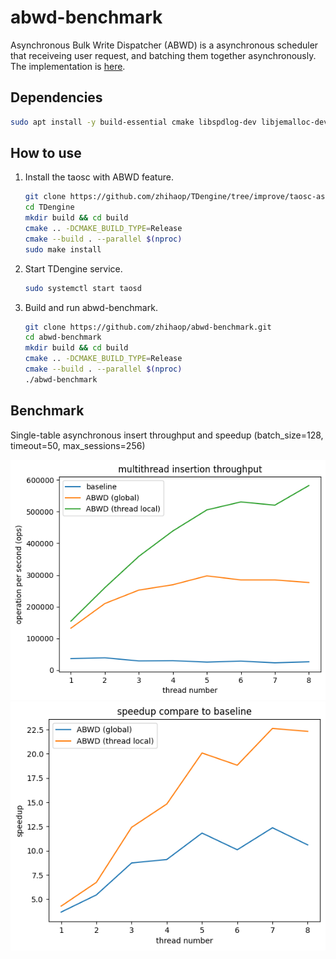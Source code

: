 # abwd-benchmark

Asynchronous Bulk Write Dispatcher (ABWD) is a asynchronous scheduler that receiveing user request, and batching them together asynchronously. The implementation is [here](https://github.com/taosdata/TDengine/pull/16866).

## Dependencies

```bash
sudo apt install -y build-essential cmake libspdlog-dev libjemalloc-dev
```

## How to use

1. Install the taosc with ABWD feature.

    ```bash
    git clone https://github.com/zhihaop/TDengine/tree/improve/taosc-async-enhancement-for-2.6.git
    cd TDengine
    mkdir build && cd build
    cmake .. -DCMAKE_BUILD_TYPE=Release
    cmake --build . --parallel $(nproc)
    sudo make install
    ```

2. Start TDengine service.

    ```bash
    sudo systemctl start taosd
    ```

3. Build and run abwd-benchmark.

    ```bash
    git clone https://github.com/zhihaop/abwd-benchmark.git
    cd abwd-benchmark
    mkdir build && cd build
    cmake .. -DCMAKE_BUILD_TYPE=Release
    cmake --build . --parallel $(nproc)
    ./abwd-benchmark
    ```

## Benchmark

Single-table asynchronous insert throughput and speedup (batch_size=128, timeout=50, max_sessions=256)

![throughput](image/throughput.png) ![speedup](image/speedup.png)
